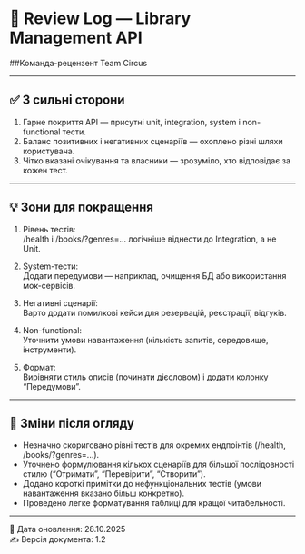 # 🧾 Review Log — Library Management API

##Команда-рецензент
Team Circus

---

## ✅ 3 сильні сторони

1. Гарне покриття API — присутні unit, integration, system і non-functional тести.  
2. Баланс позитивних і негативних сценаріїв — охоплено різні шляхи користувача.  
3. Чітко вказані очікування та власники — зрозуміло, хто відповідає за кожен тест.

---

## 💡 Зони для покращення

1. Рівень тестів:  
   /health і /books/?genres=... логічніше віднести до Integration, а не Unit.  

2. System-тести:  
   Додати передумови — наприклад, очищення БД або використання мок-сервісів.  

3. Негативні сценарії:  
   Варто додати помилкові кейси для резервацій, реєстрації, відгуків.  

4. Non-functional:  
   Уточнити умови навантаження (кількість запитів, середовище, інструменти).  

5. Формат:  
   Вирівняти стиль описів (починати дієсловом) і додати колонку “Передумови”.

---
## 🔄 Зміни після огляду

- Незначно скориговано рівні тестів для окремих ендпоінтів (/health, /books/?genres=...).  
- Уточнено формулювання кількох сценаріїв для більшої послідовності стилю (“Отримати”, “Перевірити”, “Створити”).  
- Додано короткі примітки до нефункціональних тестів (умови навантаження вказано більш конкретно).  
- Проведено легке форматування таблиці для кращої читабельності.
---

📅 Дата оновлення: 28.10.2025  
✍️ Версія документа: 1.2
